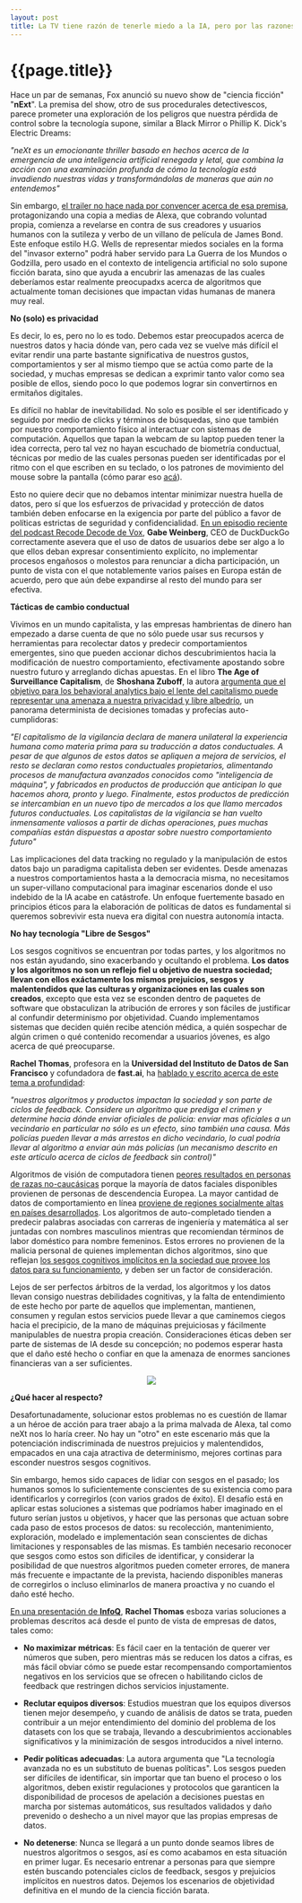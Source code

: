 ```yaml
---
layout: post
title: La TV tiene razón de tenerle miedo a la IA, pero por las razones equivocadas
---
```

{{page.title}}
================

Hace un par de semanas, Fox anunció su nuevo show de "ciencia ficción" "<b>nExt</b>". La premisa del show, otro de sus procedurales detectivescos, parece prometer una exploración de los peligros que nuestra pérdida de control sobre la tecnología supone, similar a Black Mirror o Phillip K. Dick's Electric Dreams:

<i>"neXt es un emocionante thriller basado en hechos acerca de la emergencia de una inteligencia artificial renegada y letal, que combina la acción con una examinación profunda de cómo la tecnología está invadiendo nuestras vidas y transformándolas de maneras que aún no entendemos"</i>

Sin embargo, <a href="https://www.youtube.com/watch?v=rRAoNVJcgms">el trailer no hace nada por convencer acerca de esa premisa</a>, protagonizando una copia a medias de Alexa, que cobrando voluntad propia, comienza a revelarse en contra de sus creadores y usuarios humanos con la sutileza y verbo de un villano de película de James Bond. Este enfoque estilo H.G. Wells de representar miedos sociales en la forma del "invasor externo" podrá haber servido para La Guerra de los Mundos o Godzilla, pero usado en el contexto de inteligencia artificial no solo supone ficción barata, sino que ayuda a encubrir las amenazas de las cuales deberíamos estar realmente preocupadxs acerca de algoritmos que actualmente toman decisiones que impactan vidas humanas de manera muy real.

<b>No (solo) es privacidad</b>

Es decir, lo es, pero no lo es todo. Debemos estar preocupados acerca de nuestros datos y hacia dónde van, pero cada vez se vuelve más difícil el evitar rendir una parte bastante significativa de nuestros gustos, comportamientos y ser al mismo tiempo que se actúa como parte de la sociedad, y muchas empresas se dedican a exprimir tanto valor como sea posible de ellos, siendo poco lo que podemos lograr sin convertirnos en ermitaños digitales.

Es difícil no hablar de inevitabilidad. No solo es posible el ser identificado y seguido por medio de clicks y términos de búsquedas, sino que también por nuestro comportamiento físico al interactuar con sistemas de computación. Aquellos que tapan la webcam de su laptop pueden tener la idea correcta, pero tal vez no hayan escuchado de biometría conductual, técnicas por medio de las cuales personas pueden ser identificadas por el ritmo con el que escriben en su teclado, o los patrones de movimiento del mouse sobre la pantalla (cómo parar eso <a href="https://www.tripwire.com/state-of-security/security-awareness/how-to-bust-keyboard-biometrics-and-why-you-might-want-to/">acá</a>).

Esto no quiere decir que no debamos intentar minimizar nuestra huella de datos, pero sí que los esfuerzos de privacidad y protección de datos también deben enfocarse en la exigencia por parte del público a favor de políticas estrictas de seguridad y confidencialidad. <a href="https://www.vox.com/recode/2019/5/27/18639284/duckduckgo-gabe-weinberg-do-not-track-privacy-legislation-kara-swisher-decode-podcast-interview">En un episodio reciente del podcast Recode Decode de Vox</a>, <b>Gabe Weinberg</b>, CEO de DuckDuckGo correctamente asevera que el uso de datos de usuarios debe ser algo a lo que ellos deban expresar consentimiento explícito, no implementar procesos engañosos o molestos para renunciar a dicha participación, un punto de vista con el que notablemente varios países en Europa están de acuerdo, pero que aún debe expandirse al resto del mundo para ser efectiva.

<b>Tácticas de cambio conductual</b>

Vivimos en un mundo capitalista, y las empresas hambrientas de dinero han empezado a darse cuenta de que no sólo puede usar sus recursos y herramientas para recolectar datos y predecir comportamientos emergentes, sino que pueden accionar dichos descubrimientos hacia la modificación de nuestro comportamiento, efectivamente apostando sobre nuestro futuro y arreglando dichas apuestas. En el libro <b>The Age of Surveillance Capitalism</b>, de <b>Shoshana Zuboff</b>, la autora <a href="https://www.theguardian.com/technology/2019/jan/20/shoshana-zuboff-age-of-surveillance-capitalism-google-facebook">argumenta que el objetivo para los behavioral analytics bajo el lente del capitalismo puede representar una amenaza a nuestra privacidad y libre albedrío</a>, un panorama determinista de decisiones tomadas y profecías auto-cumplidoras:

<i>"El capitalismo de la vigilancia declara de manera unilateral la experiencia humana como materia prima para su traducción a datos conductuales. A pesar de que algunos de estos datos se apliquen a mejora de servicios, el resto se declaran como restos conductuales propietarios, alimentando procesos de manufactura avanzados conocidos como "inteligencia de máquina", y fabricados en productos de producción que anticipan lo que hacemos ahora, pronto y luego. Finalmente, estos productos de predicción se intercambian en un nuevo tipo de mercados a los que llamo mercados futuros conductuales. Los capitalistas de la vigilancia se han vuelto inmensamente valiosos a partir de dichas operaciones, pues muchas compañías están dispuestas a apostar sobre nuestro comportamiento futuro"</i>

Las implicaciones del data tracking no regulado y la manipulación de estos datos bajo un paradigma capitalista deben ser evidentes. Desde amenazas a nuestros comportamientos hasta a la democracia misma, no necesitamos un super-villano computacional para imaginar escenarios donde el uso indebido de la IA acabe en catástrofe. Un enfoque fuertemente basado en principios éticos para la elaboración de políticas de datos es fundamental si queremos sobrevivir esta nueva era digital con nuestra autonomía intacta.

<b>No hay tecnología "Libre de Sesgos"</b>

Los sesgos cognitivos se encuentran por todas partes, y los algoritmos no nos están ayudando, sino exacerbando y ocultando el problema. <b>Los datos y los algoritmos no son un reflejo fiel u objetivo de nuestra sociedad; llevan con ellos exáctamente los mismos prejuicios, sesgos y malentendidos que las culturas y organizaciones en las cuales son creados</b>, excepto que esta vez se esconden dentro de paquetes de software que obstaculizan la atribución de errores y son fáciles de justificar al confundir determinismo por objetividad. Cuando implementamos sistemas que deciden quién recibe atención médica, a quién sospechar de algún crimen o qué contenido recomendar a usuarios jóvenes, es algo acerca de qué preocuparse.

<b>Rachel Thomas</b>, profesora en la <b>Universidad del Instituto de Datos de San Francisco</b> y cofundadora de <b>fast.ai</b>, ha <a href="https://www.fast.ai/2019/01/29/five-scary-things/">hablado y escrito acerca de este tema a profundidad</a>:

<i>"nuestros algoritmos y productos impactan la sociedad y son parte de ciclos de feedback. Considere un algoritmo que prediga el crimen y determine hacia dónde enviar oficiales de policia: enviar mas oficiales a un vecindario en particular no sólo es un efecto, sino también una causa. Más policías pueden llevar a más arrestos en dicho vecindario, lo cual podría llevar al algoritmo a enviar aún más policías (un mecanismo descrito en este artículo acerca de ciclos de feedback sin control)"</i>

Algoritmos de visión de computadora tienen <a href="https://www.nytimes.com/2019/01/24/technology/amazon-facial-technology-study.html">peores resultados en personas de razas no-caucásicas</a> porque la mayoría de datos faciales disponibles provienen de personas de descendencia Europea. La mayor cantidad de datos de comportamiento en línea <a href="https://arxiv.org/abs/1711.08536">proviene de regiones socialmente altas en países desarrollados</a>. Los algoritmos de auto-completado tienden a predecir palabras asociadas con carreras de ingeniería y matemática al ser juntadas con nombres masculinos mientras que recomiendan términos de labor doméstico para nombre femeninos. Estos errores no provienen de la malicia personal de quienes implementan dichos algoritmos, sino que reflejan <a href="https://www.nytimes.com/2018/03/10/opinion/sunday/youtube-politics-radical.html">los sesgos cognitivos implícitos en la sociedad que provee los datos para su funcionamiento</a>, y deben ser un factor de consideración.

Lejos de ser perfectos árbitros de la verdad, los algoritmos y los datos llevan consigo nuestras debilidades cognitivas, y la falta de entendimiento de este hecho por parte de aquellos que implementan, mantienen, consumen y regulan estos servicios puede llevar a que caminemos ciegos hacia el precipicio, de la mano de máquinas prejuiciosas y fácilmente manipulables de nuestra propia creación. Consideraciones éticas deben ser parte de sistemas de IA desde su concepción; no podemos esperar hasta que el daño esté hecho o confiar en que la amenaza de enormes sanciones financieras van a ser suficientes.

<center><img src="https://i.imgur.com/h7np6Gw.png"/></center>

<b>¿Qué hacer al respecto?</b>

Desafortunadamente, solucionar estos problemas no es cuestión de llamar a un héroe de acción para traer abajo a la prima malvada de Alexa, tal como neXt nos lo haría creer. No hay un "otro" en este escenario más que la potenciación indiscriminada de nuestros prejuicios y malentendidos, empacados en una caja atractiva de determinismo, mejores cortinas para esconder nuestros sesgos cognitivos.

Sin embargo, hemos sido capaces de lidiar con sesgos en el pasado; los humanos somos lo suficientemente conscientes de su existencia como para identificarlos y corregirlos (con varios grados de éxito). El desafío está en aplicar estas soluciones a sistemas que podríamos haber imaginado en el futuro serían justos u objetivos, y hacer que las personas que actuan sobre cada paso de estos procesos de datos: su recolección, mantenimiento, exploración, modelado e implementación sean conscientes de dichas limitaciones y responsables de las mismas. Es también necesario reconocer que sesgos como estos son difíciles de identificar, y considerar la posibilidad de que nuestros algoritmos pueden cometer errores, de manera más frecuente e impactante de la prevista, haciendo disponibles maneras de corregirlos o incluso eliminarlos de manera proactiva y no cuando el daño esté hecho.

<a href="https://www.infoq.com/presentations/unconscious-bias-machine-learning">En una presentación de <b>InfoQ</b></a>, <b>Rachel Thomas</b> esboza varias soluciones a problemas descritos acá desde el punto de vista de empresas de datos, tales como:

- <b>No maximizar métricas</b>: Es fácil caer en la tentación de querer ver números que suben, pero mientras más se reducen los datos a cifras, es más fácil obviar cómo se puede estar recompensando comportamientos negativos en los servicios que se ofrecen o habilitando ciclos de feedback que restringen dichos servicios injustamente.

- <b>Reclutar equipos diversos</b>: Estudios muestran que los equipos diversos tienen mejor desempeño, y cuando de análisis de datos se trata, pueden contribuir a un mejor entendimiento del dominio del problema de los datasets con los que se trabaja, llevando a descubrimientos accionables significativos y la minimización de sesgos introducidos a nivel interno.

- <b>Pedir políticas adecuadas</b>: La autora argumenta que "La tecnología avanzada no es un substituto de buenas políticas". Los sesgos pueden ser difíciles de identificar, sin importar que tan bueno el proceso o los algoritmos, deben existir regulaciones y protocolos que garanticen la disponibilidad de procesos de apelación a decisiones puestas en marcha por sistemas automáticos, sus resultados validados y daño prevenido o deshecho a un nivel mayor que las propias empresas de datos.

- <b>No detenerse</b>: Nunca se llegará a un punto donde seamos libres de nuestros algoritmos o sesgos, así es como acabamos en esta situación en primer lugar. Es necesario entrenar a personas para que siempre estén buscando potenciales ciclos de feedback, sesgos y prejuicios implícitos en nuestros datos. Dejemos los escenarios de objetividad definitiva en el mundo de la ciencia ficción barata.
